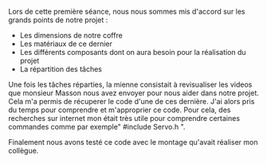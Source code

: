 <p> Lors de cette première séance, nous nous sommes mis d'accord sur les grands points de notre projet : </p>
<ul>
  <li>Les dimensions de notre coffre</li>
  <li>Les matériaux de ce dernier</li>
  <li>Les différents composants dont on aura besoin pour la réalisation du projet</li>
  <li>La répartition des tâches</li>
</ul>
<p>Une fois les tâches réparties, la mienne consistait à revisualiser les videos que monsieur Masson nous avez envoyer pour nous aider dans notre projet. Cela m'a permis de récuperer le code d'une de ces dernière. J'ai alors pris du temps pour comprendre et m'approprier ce code. Pour cela, des recherches sur internet mon était très utile pour comprendre certaines commandes comme par exemple" #include Servo.h ". </p>
<p>Finalement nous avons testé ce code avec le montage qu'avait réaliser mon collègue.</p>
  
